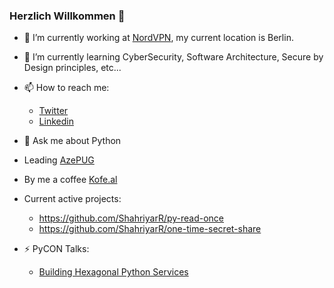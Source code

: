 ### Herzlich Willkommen 👋

- 🔭 I’m currently working at [NordVPN](https://nordvpn.com/), my current location is Berlin.
- 🌱 I’m currently learning CyberSecurity, Software Architecture, Secure by Design principles, etc...
- 📫 How to reach me:
  * [Twitter](https://twitter.com/ShahriyarRzayev)
  * [Linkedin](https://www.linkedin.com/in/shahriyar-rzayev/)
- 💬 Ask me about Python
- Leading [AzePUG](https://www.azepug.az/)
- By me a coffee [Kofe.al](https://kofe.al/shako)

- Current active projects:
  * https://github.com/ShahriyarR/py-read-once
  * https://github.com/ShahriyarR/one-time-secret-share
    
- ⚡ PyCON Talks:
  * [Building Hexagonal Python Services](https://www.youtube.com/watch?v=qCw0ySOeekA)

<!--
**ShahriyarR/ShahriyarR** is a ✨ _special_ ✨ repository because its `README.md` (this file) appears on your GitHub profile.

Here are some ideas to get you started:

- 🔭 I’m currently working on ...
- 🌱 I’m currently learning ...
- 👯 I’m looking to collaborate on ...
- 🤔 I’m looking for help with ...
- 💬 Ask me about ...
- 📫 How to reach me: ...
- 😄 Pronouns: ...
- ⚡ Fun fact: ...
-->
